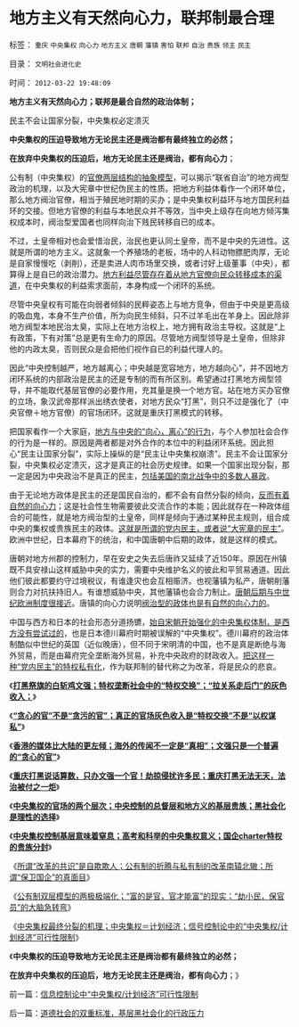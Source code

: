 # 地方主义有天然向心力，联邦制最合理

标签： `重庆` `中央集权` `向心力` `地方主义` `唐朝` `藩镇` `害怕` `联邦` `自治` `贵族` `领主` `民主` 

目录： `文明社会进化史`

时间： `2012-03-22 19:48:09`

**地方主义有天然向心力；联邦是最合自然的政治体制；**

民主不会让国家分裂，中央集权必定溃灭

**中央集权的压迫导致地方无论民主还是阀治都有最终独立的必然；**

**在放弃中央集权的压迫后，地方无论民主还是阀治，都有向心力**；

公有制（中央集权）的[官僚两层结构的抽象模型](../../../2012/3/21/中央集权的官场的两个层次.md)，可以揭示“联省自治”的地方阀型政治的机理，以及大宪章中世纪伪民主的性质。把地方利益体看作一个闭环单位，那么地方阀治官僚，相当于殖民地时期的买办；是中央集权利益环与地方国民利益环的交接。但地方官僚的利益与本地民众并不等效，当中央上级存在向地方倾泻集权成本时，阀治型爱国者也同样向治下贱民转移自已的成本。

不过，土皇帝相对也会爱惜治民，治民也更认同土皇帝，而不是中央的先进性。这就是所谓的地方主义。这就象一个养殖场的老板，场中的人科动物膘肥肉厚，无论是自家慢慢吃（剥削），还是卖进人肉市场里交换，或者讨好上级董事（中央），都算得上是自已的政治潜力。[地方利益尽管存在着从地方官僚向民众转移成本的渠道](../../../2011/11/7/公有制低效益必须成本转移，“灾难or侵略”必居其一.md)，在中央集权的利益索求面前，本身构成一个闭环的系统。

尽管中央皇权有可能在向弱者倾斜的民粹姿态上与地方竞争，但由于中央是更高级的吸血鬼，本身不生产价值，所为向民生倾斜，只不过羊毛出在羊身上。因此除非地方阀型本地民治太臭，实际上在地方治权上，地方拥有政治主导权。这就是“上有政策，下有对策”总是更有生命力的原因。尽管地方阀型领导是土皇帝，但除非他的内政太臭，否则民众是会把他们视作自已的利益代理人的。

因此“中央控制越严，地方越离心；中央越是宽容地方，地方越向心”，并不因地方闭环系统的内部政治是民主的还是专制的而有所区别。希望通过打黑地方阀型领导，并不能取代基层官僚的必要作用，充其量是换一个地方官。站在地方买办官僚的立场，象汉武帝那样派出绣衣使者，对地方民众“打黑”，则只不过是强化了（中央官僚＋地方官僚）的官场闭环。这就是重庆打黑模式的转移。

把国家看作一个大家庭，[地方与中央的“向心，离心”的行为](../../../2010/4/19/社会生存危机是政治核心斗争的导火索.md)，与个人参加社会合作的行为是一样的。原因是两者都是对外合作的本位中的利益闭环系统。因此担心“民主让国家分裂”，实际上操纵的是“民主让中央集权崩溃”。民主不会让国家分裂，中央集权必定溃灭，这才是真正的社会历史规律。如果一个国家出现分裂，那一定是因为中央政治不是真正的民主，[包括美国的南北战争中的多数人暴政](../../../2011/7/13/南北战争是民主最大的创伤.md)。

由于无论地方政体是民主的还是国民自治的，都不会有自然分裂的倾向，[反而有着自然的向心力](../../../2009/7/13/民主自治社区可大大增进维族对中国社会的向心力.md)；这是社会性生物需要彼此交流合作的本能；因此就存在一种政体组合的可能性，就是地方阀治型的土皇帝，同样是倾向于通过某种民主规则，组合成中央的集权或贵族民主的政体。[这就是所谓的党内民主，或者说“大宪章的民主”](../../../2011/11/29/简明英国千年史的四个阶段.md)。欧洲中世纪，日本幕府下的统治，和中国唐朝中后期的政体，就是这样的模式。

唐朝对地方州郡的控制力，早在安史之失去后唐祚又延续了近150年。原因在州镇既不具安禄山这样威胁中央的实力，需要中央维护名义的彼此和平贸易通道。因此他们彼此都要约守过境税议，有谁逢灾也会互相赈济。也视藩镇为私产，唐朝削藩则合力对抗扶持旧人。有谁想威胁中央，其他藩镇也会合力制止。[唐朝后期与中世纪欧洲制度很接近](../../../2011/8/31/英法百年战争与阿维利翁教皇时代.md)。唐镇的向心力说明[阀治型的政体也是有自然的向心力的](../../../2010/4/28/中央集权是社会生存成本的高利贷.md)。

中国与西方和日本的社会形态分道扬镳，[始自宋朝开始强化的中央集权体制，是西方没有尝试过的](../../../2009/3/23/宋明清皇权官僚等级制度对民营工商技术积极因素抵制.md)，也是日本德川幕府时期被误解的“中央集权”。德川幕府的政治体制酷似中世纪的英国（近似晚唐），但不同于宋明清的中国，也不是真是断绝与海外贸易，而是由幕府完全垄断海外贸易，补充中央政府的财政收入。[把这样一种“党内民主”的特权私有化](../../../2011/11/29/将大宪章绝对化，意味着回到英国中世纪.md)，作为联邦制的替代称之为改革，将是民众的悲哀。

《[**打黑祭旗的白斩鸡文强；特权垄断社会中的“特权交换”；“拉关系走后门”的灰色收入；**](../../../2012/3/20/公有制中的特权交换和灰色的收入.md)》

《[**“贪心的官”不是“贪污的官”；真正的官场灰色收入是“特权交换”不是“以权谋私”**](../../../2012/3/20/真正的官场灰色收入不是“以权谋私”.md)》

《[**香港的媒体比大陆的更左倾；海外的传闻不一定是“真相”；文强只是一个普遍的“贪心的官”**](../../../2012/3/20/海外的传闻不一定是“真相”.md)》

《[**重庆打黑说话算数，只办文强一个官！劫掠侵扰许多民；重庆打黑无法无天，法治被付之一炬**](../../../2012/3/21/重庆打黑说话算数，只办文强一个官.md)》

《[**中央集权的官场的两个层次；中央控制的总督层和地方义的基层贵族；黑社会化是理性的选择**](../../../2012/3/21/中央集权的官场的两个层次.md)》

《[**中央集权控制基层意味着窒息；高考和科举的中央集权意义；国企charter特权的贵族分封**](../../../2012/3/21/国企和高考和科举的封建意义.md)》

《[所谓“改革的共识”是自欺欺人；公有制的折腾与私有制的改革南辕北辙；所谓“保卫国企”的真面目](../../../2012/3/21/“改革达成共识”是自欺欺人；“保卫国企”的真面目.md)》

《[公有制双层模型的两极极端化；“富的是官，官才能富”的现实；“劫小民，保官员”的大脑急转弯](../../../2012/3/22/公有制官场双层结构的极端化模型.md)》

《[中央集权最终分裂的机理；中央集权＝计划经济；信号控制论中的“中央集权/计划经济”可行性限制](../../../2012/3/22/信息控制论中“中央集权／计划经济”可行性限制.md)》

《**中央集权的压迫导致地方无论民主还是阀治都有最终独立的必然；**

**在放弃中央集权的压迫后，地方无论民主还是阀治，都有向心力**；》



前一篇：[信息控制论中“中央集权/计划经济”可行性限制](../../../2012/3/22/信息控制论中“中央集权／计划经济”可行性限制.md)

后一篇：[道德社会的双重标准，基层黑社会化的行政压力](../../../2012/3/22/道德社会的双重标准，基层黑社会化的行政压力.md)